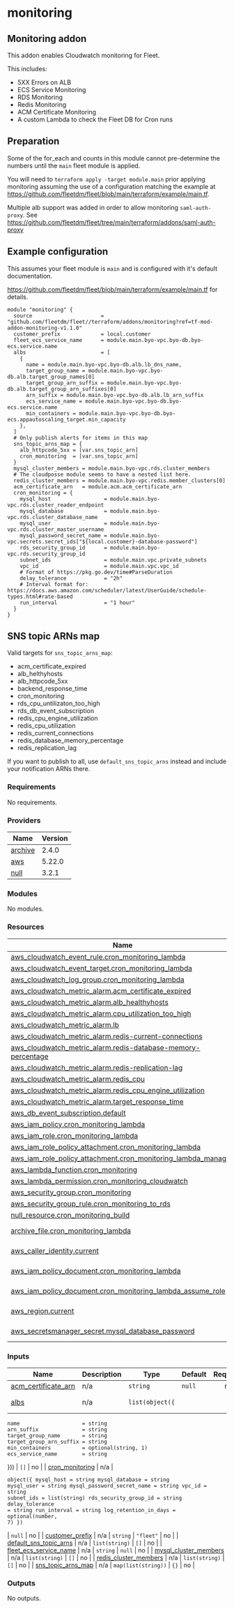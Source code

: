 # monitoring

## Monitoring addon

This addon enables Cloudwatch monitoring for Fleet.

This includes:

* 5XX Errors on ALB
* ECS Service Monitoring
* RDS Monitoring
* Redis Monitoring
* ACM Certificate Monitoring
* A custom Lambda to check the Fleet DB for Cron runs

## Preparation

Some of the for\_each and counts in this module cannot pre-determine the numbers until the `main` fleet module is applied.

You will need to `terraform apply -target module.main` prior applying monitoring assuming the use of a configuration matching the example at https://github.com/fleetdm/fleet/blob/main/terraform/example/main.tf.

Multiple alb support was added in order to allow monitoring `saml-auth-proxy`. See https://github.com/fleetdm/fleet/tree/main/terraform/addons/saml-auth-proxy

## Example configuration

This assumes your fleet module is `main` and is configured with it's default documentation.

https://github.com/fleetdm/fleet/blob/main/terraform/example/main.tf for details.

```
module "monitoring" {
  source                      = "github.com/fleetdm/fleet//terraform/addons/monitoring?ref=tf-mod-addon-monitoring-v1.1.0"
  customer_prefix             = local.customer
  fleet_ecs_service_name      = module.main.byo-vpc.byo-db.byo-ecs.service.name
  albs                        = [
    {
      name = module.main.byo-vpc.byo-db.alb.lb_dns_name,
      target_group_name = module.main.byo-vpc.byo-db.alb.target_group_names[0]
      target_group_arn_suffix = module.main.byo-vpc.byo-db.alb.target_group_arn_suffixes[0]
      arn_suffix = module.main.byo-vpc.byo-db.alb.lb_arn_suffix
      ecs_service_name = module.main.byo-vpc.byo-db.byo-ecs.service.name
      min_containers = module.main.byo-vpc.byo-db.byo-ecs.appautoscaling_target.min_capacity
    },
  ]
  # Only publish alerts for items in this map
  sns_topic_arns_map = {
    alb_httpcode_5xx = [var.sns_topic_arn]
    cron_monitoring  = [var.sns_topic_arn]
  }
  mysql_cluster_members = module.main.byo-vpc.rds.cluster_members
  # The cloudposse module seems to have a nested list here.
  redis_cluster_members = module.main.byo-vpc.redis.member_clusters[0]
  acm_certificate_arn   = module.acm.acm_certificate_arn
  cron_monitoring = {
    mysql_host                 = module.main.byo-vpc.rds.cluster_reader_endpoint
    mysql_database             = module.main.byo-vpc.rds.cluster_database_name
    mysql_user                 = module.main.byo-vpc.rds.cluster_master_username
    mysql_password_secret_name = module.main.byo-vpc.secrets.secret_ids["${local.customer}-database-password"]
    rds_security_group_id      = module.main.byo-vpc.rds.security_group_id
    subnet_ids                 = module.main.vpc.private_subnets
    vpc_id                     = module.main.vpc.vpc_id
    # Format of https://pkg.go.dev/time#ParseDuration
    delay_tolerance            = "2h"
    # Interval format for: https://docs.aws.amazon.com/scheduler/latest/UserGuide/schedule-types.html#rate-based
    run_interval               = "1 hour"
  }
}
```

## SNS topic ARNs map

Valid targets for `sns_topic_arns_map`:

* acm\_certificate\_expired
* alb\_helthyhosts
* alb\_httpcode\_5xx
* backend\_response\_time
* cron\_monitoring
* rds\_cpu\_untilizaton\_too\_high
* rds\_db\_event\_subscription
* redis\_cpu\_engine\_utilization
* redis\_cpu\_utilization
* redis\_current\_connections
* redis\_database\_memory\_percentage
* redis\_replication\_lag

If you want to publish to all, use `default_sns_topic_arns` instead and include your notification ARNs there.

### Requirements

No requirements.

### Providers

| Name                            | Version |
| ------------------------------- | ------- |
| [archive](./#provider\_archive) | 2.4.0   |
| [aws](./#provider\_aws)         | 5.22.0  |
| [null](./#provider\_null)       | 3.2.1   |

### Modules

No modules.

### Resources

| Name                                                                                                                                                                              | Type        |
| --------------------------------------------------------------------------------------------------------------------------------------------------------------------------------- | ----------- |
| [aws\_cloudwatch\_event\_rule.cron\_monitoring\_lambda](https://registry.terraform.io/providers/hashicorp/aws/latest/docs/resources/cloudwatch\_event\_rule)                      | resource    |
| [aws\_cloudwatch\_event\_target.cron\_monitoring\_lambda](https://registry.terraform.io/providers/hashicorp/aws/latest/docs/resources/cloudwatch\_event\_target)                  | resource    |
| [aws\_cloudwatch\_log\_group.cron\_monitoring\_lambda](https://registry.terraform.io/providers/hashicorp/aws/latest/docs/resources/cloudwatch\_log\_group)                        | resource    |
| [aws\_cloudwatch\_metric\_alarm.acm\_certificate\_expired](https://registry.terraform.io/providers/hashicorp/aws/latest/docs/resources/cloudwatch\_metric\_alarm)                 | resource    |
| [aws\_cloudwatch\_metric\_alarm.alb\_healthyhosts](https://registry.terraform.io/providers/hashicorp/aws/latest/docs/resources/cloudwatch\_metric\_alarm)                         | resource    |
| [aws\_cloudwatch\_metric\_alarm.cpu\_utilization\_too\_high](https://registry.terraform.io/providers/hashicorp/aws/latest/docs/resources/cloudwatch\_metric\_alarm)               | resource    |
| [aws\_cloudwatch\_metric\_alarm.lb](https://registry.terraform.io/providers/hashicorp/aws/latest/docs/resources/cloudwatch\_metric\_alarm)                                        | resource    |
| [aws\_cloudwatch\_metric\_alarm.redis-current-connections](https://registry.terraform.io/providers/hashicorp/aws/latest/docs/resources/cloudwatch\_metric\_alarm)                 | resource    |
| [aws\_cloudwatch\_metric\_alarm.redis-database-memory-percentage](https://registry.terraform.io/providers/hashicorp/aws/latest/docs/resources/cloudwatch\_metric\_alarm)          | resource    |
| [aws\_cloudwatch\_metric\_alarm.redis-replication-lag](https://registry.terraform.io/providers/hashicorp/aws/latest/docs/resources/cloudwatch\_metric\_alarm)                     | resource    |
| [aws\_cloudwatch\_metric\_alarm.redis\_cpu](https://registry.terraform.io/providers/hashicorp/aws/latest/docs/resources/cloudwatch\_metric\_alarm)                                | resource    |
| [aws\_cloudwatch\_metric\_alarm.redis\_cpu\_engine\_utilization](https://registry.terraform.io/providers/hashicorp/aws/latest/docs/resources/cloudwatch\_metric\_alarm)           | resource    |
| [aws\_cloudwatch\_metric\_alarm.target\_response\_time](https://registry.terraform.io/providers/hashicorp/aws/latest/docs/resources/cloudwatch\_metric\_alarm)                    | resource    |
| [aws\_db\_event\_subscription.default](https://registry.terraform.io/providers/hashicorp/aws/latest/docs/resources/db\_event\_subscription)                                       | resource    |
| [aws\_iam\_policy.cron\_monitoring\_lambda](https://registry.terraform.io/providers/hashicorp/aws/latest/docs/resources/iam\_policy)                                              | resource    |
| [aws\_iam\_role.cron\_monitoring\_lambda](https://registry.terraform.io/providers/hashicorp/aws/latest/docs/resources/iam\_role)                                                  | resource    |
| [aws\_iam\_role\_policy\_attachment.cron\_monitoring\_lambda](https://registry.terraform.io/providers/hashicorp/aws/latest/docs/resources/iam\_role\_policy\_attachment)          | resource    |
| [aws\_iam\_role\_policy\_attachment.cron\_monitoring\_lambda\_managed](https://registry.terraform.io/providers/hashicorp/aws/latest/docs/resources/iam\_role\_policy\_attachment) | resource    |
| [aws\_lambda\_function.cron\_monitoring](https://registry.terraform.io/providers/hashicorp/aws/latest/docs/resources/lambda\_function)                                            | resource    |
| [aws\_lambda\_permission.cron\_monitoring\_cloudwatch](https://registry.terraform.io/providers/hashicorp/aws/latest/docs/resources/lambda\_permission)                            | resource    |
| [aws\_security\_group.cron\_monitoring](https://registry.terraform.io/providers/hashicorp/aws/latest/docs/resources/security\_group)                                              | resource    |
| [aws\_security\_group\_rule.cron\_monitoring\_to\_rds](https://registry.terraform.io/providers/hashicorp/aws/latest/docs/resources/security\_group\_rule)                         | resource    |
| [null\_resource.cron\_monitoring\_build](https://registry.terraform.io/providers/hashicorp/null/latest/docs/resources/resource)                                                   | resource    |
| [archive\_file.cron\_monitoring\_lambda](https://registry.terraform.io/providers/hashicorp/archive/latest/docs/data-sources/file)                                                 | data source |
| [aws\_caller\_identity.current](https://registry.terraform.io/providers/hashicorp/aws/latest/docs/data-sources/caller\_identity)                                                  | data source |
| [aws\_iam\_policy\_document.cron\_monitoring\_lambda](https://registry.terraform.io/providers/hashicorp/aws/latest/docs/data-sources/iam\_policy\_document)                       | data source |
| [aws\_iam\_policy\_document.cron\_monitoring\_lambda\_assume\_role](https://registry.terraform.io/providers/hashicorp/aws/latest/docs/data-sources/iam\_policy\_document)         | data source |
| [aws\_region.current](https://registry.terraform.io/providers/hashicorp/aws/latest/docs/data-sources/region)                                                                      | data source |
| [aws\_secretsmanager\_secret.mysql\_database\_password](https://registry.terraform.io/providers/hashicorp/aws/latest/docs/data-sources/secretsmanager\_secret)                    | data source |

### Inputs

| Name                                                             | Description | Type                                                                                                                                                                                                                                                                                                                                                                                                                                                                      | Default   | Required |
| ---------------------------------------------------------------- | ----------- | ------------------------------------------------------------------------------------------------------------------------------------------------------------------------------------------------------------------------------------------------------------------------------------------------------------------------------------------------------------------------------------------------------------------------------------------------------------------------- | --------- | :------: |
| [acm\_certificate\_arn](./#input\_acm\_certificate\_arn)         | n/a         | `string`                                                                                                                                                                                                                                                                                                                                                                                                                                                                  | `null`    |    no    |
| [albs](./#input\_albs)                                           | n/a         | <pre><code>list(object({
    name                    = string
    arn_suffix              = string
    target_group_name       = string
    target_group_arn_suffix = string
    min_containers          = optional(string, 1)
    ecs_service_name        = string
  }))
</code></pre>                                                                                                                                                                                   | `[]`      |    no    |
| [cron\_monitoring](./#input\_cron\_monitoring)                   | n/a         | <pre><code>object({
    mysql_host                 = string
    mysql_database             = string
    mysql_user                 = string
    mysql_password_secret_name = string
    vpc_id                     = string
    subnet_ids                 = list(string)
    rds_security_group_id      = string
    delay_tolerance            = string
    run_interval               = string
    log_retention_in_days      = optional(number, 7)
  })
</code></pre> | `null`    |    no    |
| [customer\_prefix](./#input\_customer\_prefix)                   | n/a         | `string`                                                                                                                                                                                                                                                                                                                                                                                                                                                                  | `"fleet"` |    no    |
| [default\_sns\_topic\_arns](./#input\_default\_sns\_topic\_arns) | n/a         | `list(string)`                                                                                                                                                                                                                                                                                                                                                                                                                                                            | `[]`      |    no    |
| [fleet\_ecs\_service\_name](./#input\_fleet\_ecs\_service\_name) | n/a         | `string`                                                                                                                                                                                                                                                                                                                                                                                                                                                                  | `null`    |    no    |
| [mysql\_cluster\_members](./#input\_mysql\_cluster\_members)     | n/a         | `list(string)`                                                                                                                                                                                                                                                                                                                                                                                                                                                            | `[]`      |    no    |
| [redis\_cluster\_members](./#input\_redis\_cluster\_members)     | n/a         | `list(string)`                                                                                                                                                                                                                                                                                                                                                                                                                                                            | `[]`      |    no    |
| [sns\_topic\_arns\_map](./#input\_sns\_topic\_arns\_map)         | n/a         | `map(list(string))`                                                                                                                                                                                                                                                                                                                                                                                                                                                       | `{}`      |    no    |

### Outputs

No outputs.
